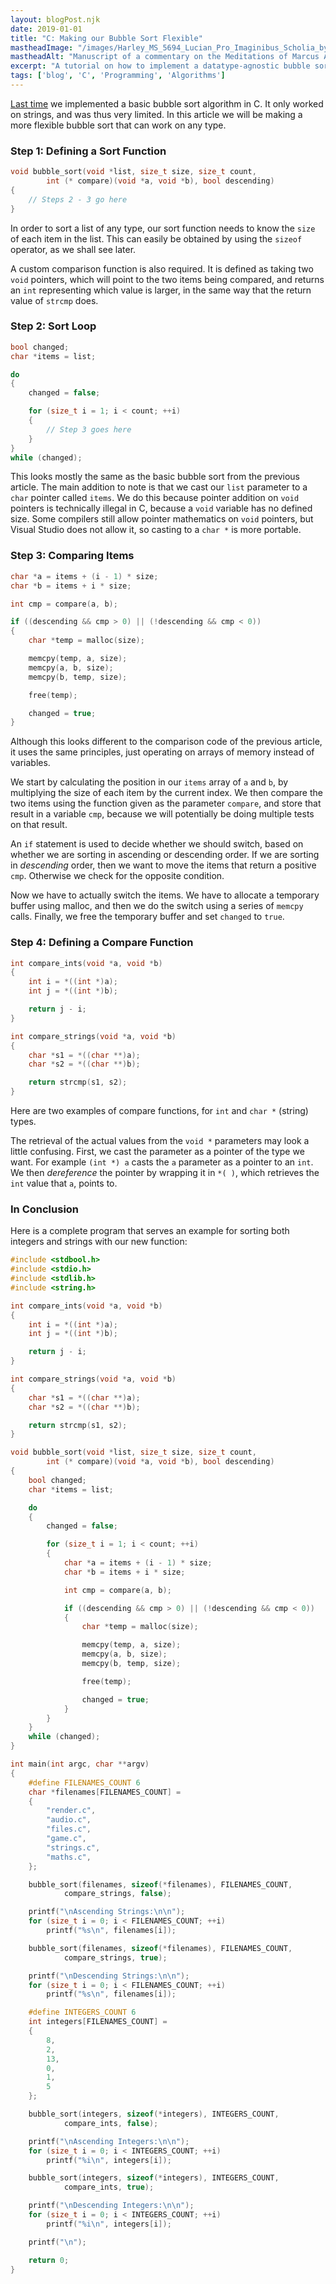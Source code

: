```yaml
---
layout: blogPost.njk
date: 2019-01-01
title: "C: Making our Bubble Sort Flexible"
mastheadImage: "/images/Harley_MS_5694_Lucian_Pro_Imaginibus_Scholia_by_Arethas_from_the_British_Library.jpg"
mastheadAlt: "Manuscript of a commentary on the Meditations of Marcus Aurelius."
excerpt: "A tutorial on how to implement a datatype-agnostic bubble sort algorithm in C."
tags: ['blog', 'C', 'Programming', 'Algorithms']
---
```


[Last time](/blog/c-programming-a-bubble-sort/) we implemented a basic bubble sort algorithm in C. It only worked on strings, and was thus very limited. In this article we will be making a more flexible bubble sort that can work on any type.

### Step 1: Defining a Sort Function

```c
void bubble_sort(void *list, size_t size, size_t count, 
        int (* compare)(void *a, void *b), bool descending)
{
    // Steps 2 - 3 go here
}
```

In order to sort a list of any type, our sort function needs to know the `size` of each item in the list. This can easily be obtained by using the `sizeof` operator, as we shall see later.

A custom comparison function is also required. It is defined as taking two `void` pointers, which will point to the two items being compared, and returns an `int` representing which value is larger, in the same way that the return value of `strcmp` does.

### Step 2: Sort Loop

```c
bool changed;
char *items = list;

do 
{
    changed = false;

    for (size_t i = 1; i < count; ++i)
    {
        // Step 3 goes here
    }
}
while (changed);
```

This looks mostly the same as the basic bubble sort from the previous article. The main addition to note is that we cast our `list` parameter to a `char` pointer called `items`. We do this because pointer addition on `void` pointers is technically illegal in C, because a `void` variable has no defined size. Some compilers still allow pointer mathematics on `void` pointers, but Visual Studio does not allow it, so casting to a `char *` is more portable.

### Step 3: Comparing Items

```c
char *a = items + (i - 1) * size;
char *b = items + i * size;

int cmp = compare(a, b);

if ((descending && cmp > 0) || (!descending && cmp < 0))
{
    char *temp = malloc(size);

    memcpy(temp, a, size);
    memcpy(a, b, size);
    memcpy(b, temp, size);

    free(temp);

    changed = true;
}
```

Although this looks different to the comparison code of the previous article, it uses the same principles, just operating on arrays of memory instead of variables.

We start by calculating the position in our `items` array of `a` and `b`, by multiplying the size of each item by the current index. We then compare the two items using the function given as the parameter `compare`, and store that result in a variable `cmp`, because we will potentially be doing multiple tests on that result.

An `if` statement is used to decide whether we should switch, based on whether we are sorting in ascending or descending order. If we are sorting in *descending* order, then we want to move the items that return a positive `cmp`. Otherwise we check for the opposite condition.

Now we have to actually switch the items. We have to allocate a temporary buffer using malloc, and then we do the switch using a series of `memcpy` calls. Finally, we free the temporary buffer and set `changed` to `true`.

### Step 4: Defining a Compare Function

```c
int compare_ints(void *a, void *b)
{
    int i = *((int *)a);
    int j = *((int *)b);

    return j - i;
}

int compare_strings(void *a, void *b)
{
    char *s1 = *((char **)a);
    char *s2 = *((char **)b);

    return strcmp(s1, s2);
}
```

Here are two examples of compare functions, for `int` and `char *` (string) types.

The retrieval of the actual values from the `void *` parameters may look a little confusing. First, we cast the parameter as a pointer of the type we want. For example `(int *) a` casts the `a` parameter as a pointer to an `int`. We then *dereference* the pointer by wrapping it in `*( )`, which retrieves the `int` value that `a`, points to.

### In Conclusion

Here is a complete program that serves an example for sorting both integers and strings with our new function:

```c
#include <stdbool.h>
#include <stdio.h>
#include <stdlib.h>
#include <string.h>

int compare_ints(void *a, void *b)
{
    int i = *((int *)a);
    int j = *((int *)b);

    return j - i;
}

int compare_strings(void *a, void *b)
{
    char *s1 = *((char **)a);
    char *s2 = *((char **)b);

    return strcmp(s1, s2);
}

void bubble_sort(void *list, size_t size, size_t count, 
        int (* compare)(void *a, void *b), bool descending)
{
    bool changed;
    char *items = list;

    do 
    {
        changed = false;

        for (size_t i = 1; i < count; ++i)
        {
            char *a = items + (i - 1) * size;
            char *b = items + i * size;

            int cmp = compare(a, b);

            if ((descending && cmp > 0) || (!descending && cmp < 0))
            {
                char *temp = malloc(size);

                memcpy(temp, a, size);
                memcpy(a, b, size);
                memcpy(b, temp, size);

                free(temp);

                changed = true;
            }
        }
    }
    while (changed);
}

int main(int argc, char **argv)
{
    #define FILENAMES_COUNT 6
    char *filenames[FILENAMES_COUNT] = 
    {
        "render.c",
        "audio.c",
        "files.c",
        "game.c",
        "strings.c",
        "maths.c",
    };

    bubble_sort(filenames, sizeof(*filenames), FILENAMES_COUNT, 
            compare_strings, false);

    printf("\nAscending Strings:\n\n");
    for (size_t i = 0; i < FILENAMES_COUNT; ++i)
        printf("%s\n", filenames[i]);

    bubble_sort(filenames, sizeof(*filenames), FILENAMES_COUNT, 
            compare_strings, true);

    printf("\nDescending Strings:\n\n");
    for (size_t i = 0; i < FILENAMES_COUNT; ++i)
        printf("%s\n", filenames[i]);

    #define INTEGERS_COUNT 6
    int integers[FILENAMES_COUNT] = 
    {
        8,
        2,
        13,
        0,
        1,
        5
    };

    bubble_sort(integers, sizeof(*integers), INTEGERS_COUNT, 
            compare_ints, false);

    printf("\nAscending Integers:\n\n");
    for (size_t i = 0; i < INTEGERS_COUNT; ++i)
        printf("%i\n", integers[i]);

    bubble_sort(integers, sizeof(*integers), INTEGERS_COUNT, 
            compare_ints, true);

    printf("\nDescending Integers:\n\n");
    for (size_t i = 0; i < INTEGERS_COUNT; ++i)
        printf("%i\n", integers[i]);

    printf("\n");

    return 0;
}
```
